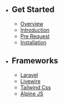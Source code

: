 - ## Get Started

    - [Overview](/{{route}}/{{version}}/overview)
    - [Introduction](/{{route}}/{{version}}/introduction)
    - [Pre Request](/{{route}}/{{version}}/prerequest)
    - [Installation](/{{route}}/{{version}}/installation)


- ## Frameworks
    - [Laravel](/{{route}}/{{version}}/laravel)
    - [Livewire](/{{route}}/{{version}}/livewire)
    - [Tailwind Css](/{{route}}/{{version}}/tailwindcss)
    - [Alpine JS](/{{route}}/{{version}}/alpinejs)
